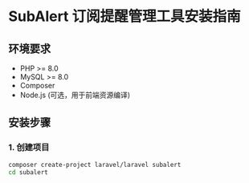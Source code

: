 # SubAlert 订阅提醒管理工具安装指南

## 环境要求
- PHP >= 8.0
- MySQL >= 8.0
- Composer
- Node.js (可选，用于前端资源编译)

## 安装步骤

### 1. 创建项目
```bash
composer create-project laravel/laravel subalert
cd subalert